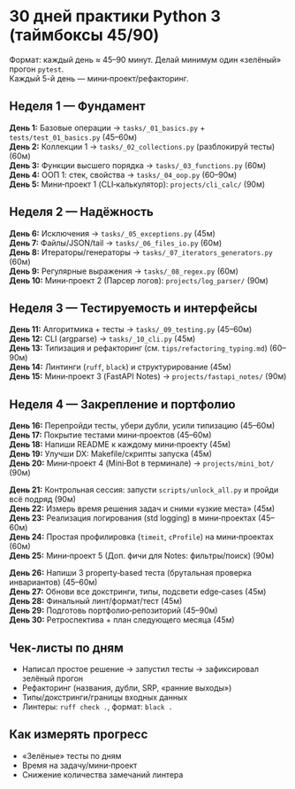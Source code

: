 # 30 дней практики Python 3 (таймбоксы 45/90)
Формат: каждый день ≈ 45–90 минут. Делай минимум один «зелёный» прогон `pytest`.  
Каждый 5-й день — мини‑проект/рефакторинг.

## Неделя 1 — Фундамент
**День 1:** Базовые операции → `tasks/_01_basics.py` + `tests/test_01_basics.py` (45–60м)  
**День 2:** Коллекции 1 → `tasks/_02_collections.py` (разблокируй тесты) (60м)  
**День 3:** Функции высшего порядка → `tasks/_03_functions.py` (60м)  
**День 4:** ООП 1: стек, свойства → `tasks/_04_oop.py` (60–90м)  
**День 5:** Мини‑проект 1 (CLI‑калькулятор): `projects/cli_calc/` (90м)

## Неделя 2 — Надёжность
**День 6:** Исключения → `tasks/_05_exceptions.py` (45м)  
**День 7:** Файлы/JSON/tail → `tasks/_06_files_io.py` (60м)  
**День 8:** Итераторы/генераторы → `tasks/_07_iterators_generators.py` (60м)  
**День 9:** Регулярные выражения → `tasks/_08_regex.py` (60м)  
**День 10:** Мини‑проект 2 (Парсер логов): `projects/log_parser/` (90м)

## Неделя 3 — Тестируемость и интерфейсы
**День 11:** Алгоритмика + тесты → `tasks/_09_testing.py` (45–60м)  
**День 12:** CLI (argparse) → `tasks/_10_cli.py` (45м)  
**День 13:** Типизация и рефакторинг (см. `tips/refactoring_typing.md`) (60–90м)  
**День 14:** Линтинги (`ruff`, `black`) и структурирование (45м)  
**День 15:** Мини‑проект 3 (FastAPI Notes) → `projects/fastapi_notes/` (90м)

## Неделя 4 — Закрепление и портфолио
**День 16:** Перепройди тесты, убери дубли, усили типизацию (45–60м)  
**День 17:** Покрытие тестами мини‑проектов (45–60м)  
**День 18:** Напиши README к каждому мини‑проекту (45м)  
**День 19:** Улучши DX: Makefile/скрипты запуска (45м)  
**День 20:** Мини‑проект 4 (Mini‑Bot в терминале) → `projects/mini_bot/` (90м)

**День 21:** Контрольная сессия: запусти `scripts/unlock_all.py` и пройди всё подряд (90м)  
**День 22:** Измерь время решения задач и сними «узкие места» (45м)  
**День 23:** Реализация логирования (std logging) в мини‑проектах (45–60м)  
**День 24:** Простая профилировка (`timeit`, `cProfile`) на мини‑проектах (60м)  
**День 25:** Мини‑проект 5 (Доп. фичи для Notes: фильтры/поиск) (90м)

**День 26:** Напиши 3 property‑based теста (брутальная проверка инвариантов) (45–60м)  
**День 27:** Обнови все докстринги, типы, подсвети edge‑cases (45м)  
**День 28:** Финальный линт/формат/тест (45м)  
**День 29:** Подготовь портфолио‑репозиторий (45–90м)  
**День 30:** Ретроспектива + план следующего месяца (45м)

## Чек‑листы по дням
- Написал простое решение → запустил тесты → зафиксировал зелёный прогон
- Рефакторинг (названия, дубли, SRP, «ранние выходы»)
- Типы/докстринги/границы входных данных
- Линтеры: `ruff check .`, формат: `black .`

## Как измерять прогресс
- «Зелёные» тесты по дням
- Время на задачу/мини‑проект
- Снижение количества замечаний линтера
